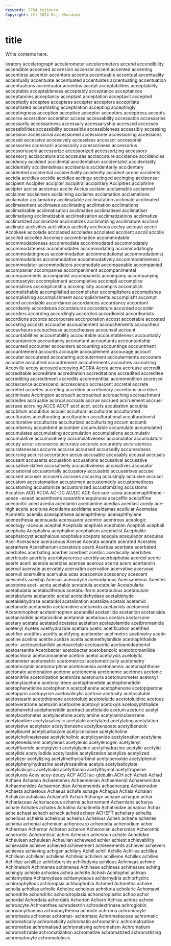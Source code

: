 ```yaml
---
Keywords: 7794 kojimura
Copyright: (C) 2024 Koji Murakami
---
```


# title

Write contents here.



leratory accelerograph accelerometer accelerometers accend accendibility accendible
accensed accension accensor accent accented accenting accentless accentor accentors accents
accentuable accentual accentuality accentually accentuate accentuated accentuates accentuating accentuation accentuations
accentuator accentus accept acceptabilities acceptability acceptable acceptableness acceptably acceptance acceptances
acceptancies acceptancy acceptant acceptation acceptavit accepted acceptedly acceptee acceptees accepter
accepters acceptilate acceptilated acceptilating acceptilation accepting acceptingly acceptingness acception acceptive
acceptor acceptors acceptress accepts accerse accersition accersitor access accessability accessable
accessaries accessarily accessariness accessary accessaryship accessed accesses accessibilities accessibility accessible
accessibleness accessibly accessing accession accessional accessioned accessioner accessioning accessions accessit
accessive accessively accessless accessor accessorial accessories accessorii accessorily accessoriness accessorius
accessoriusorii accessorize accessorized accessorizing accessors accessory acciaccatura acciaccaturas acciaccature accidence
accidencies accidency accident accidental accidentalism accidentalist accidentality accidentally accidentalness accidentals
accidentarily accidentary accidented accidential accidentiality accidently accident-prone accidents accidia accidias
accidie accidies accinge accinged accinging accipenser accipient Accipiter accipiter accipitral
accipitrary Accipitres accipitrine accipter accise accismus accite Accius acclaim acclaimable
acclaimed acclaimer acclaimers acclaiming acclaims acclamation acclamations acclamator acclamatory acclimatable
acclimatation acclimate acclimated acclimatement acclimates acclimating acclimation acclimations acclimatisable acclimatisation
acclimatise acclimatised acclimatiser acclimatising acclimatizable acclimatization acclimatizations acclimatize acclimatized acclimatizer
acclimatizes acclimatizing acclimature acclinal acclinate acclivities acclivitous acclivity acclivous accloy
accoast accoil Accokeek accolade accoladed accolades accolated accolent accoll accolle
accolled accollee Accomac accombination accommodable accommodableness accommodate accommodated accommodately accommodateness
accommodates accommodating accommodatingly accommodatingness accommodation accommodational accommodationist accommodations accommodative accommodatively
accommodativeness accommodator accommodators accomodate accompanable accompanied accompanier accompanies accompaniment accompanimental
accompaniments accompanist accompanists accompany accompanying accompanyist accomplement accompletive accompli accomplice
accomplices accompliceship accomplicity accomplis accomplish accomplishable accomplished accomplisher accomplishers accomplishes
accomplishing accomplishment accomplishments accomplisht accompt accord accordable accordance accordances accordancy
accordant accordantly accordatura accordaturas accordature accorded accorder accorders according accordingly
accordion accordionist accordionists accordions accords accorporate accorporation accost accostable accosted
accosting accosts accouche accouchement accouchements accoucheur accoucheurs accoucheuse accoucheuses accounsel
account accountabilities accountability accountable accountableness accountably accountancies accountancy accountant accountants
accountantship accounted accounter accounters accounting accountings accountment accountrement accounts accouple
accouplement accourage accourt accouter accoutered accoutering accouterment accouterments accouters accoutre
accoutred accoutrement accoutrements accoutres accoutring Accoville accoy accoyed accoying ACCRA
Accra accra accrease accredit accreditable accreditate accreditation accreditations accredited accreditee
accrediting accreditment accredits accrementitial accrementition accresce accrescence accrescendi accrescendo accrescent
accretal accrete accreted accretes accreting accretion accretionary accretions accretive accriminate
Accrington accroach accroached accroaching accroachment accroides accruable accrual accruals accrue
accrued accruement accruer accrues accruing ACCS ACCT acct acct. accts
accubation accubita accubitum accubitus accueil accultural acculturate acculturated acculturates acculturating
acculturation acculturational acculturationist acculturative acculturize acculturized acculturizing accum accumb accumbency
accumbent accumber accumulable accumulate accumulated accumulates accumulating accumulation accumulations accumulativ
accumulative accumulatively accumulativeness accumulator accumulators accupy accur accuracies accuracy accurate
accurately accurateness accuratenesses accurre accurse accursed accursedly accursedness accursing accurst
accurtation accus accusable accusably accusal accusals accusant accusants accusation accusations
accusatival accusative accusative-dative accusatively accusativeness accusatives accusator accusatorial accusatorially accusatory
accusatrix accusatrixes accuse accused accuser accusers accuses accusing accusingly accusive
accusor accustom accustomation accustomed accustomedly accustomedness accustoming accustomize accustomized accustomizing
accustoms Accutron ACD ACDA AC-DC AC/DC ACE Ace ace -acea
aceacenaphthene -aceae -acean aceanthrene aceanthrenequinone acecaffin acecaffine aceconitic aced acedia
acediamin acediamine acedias acediast acedy ace-high aceite aceituna Aceldama aceldama
aceldamas acellular Acemetae Acemetic acemila acenaphthene acenaphthenyl acenaphthylene acenesthesia acensuada
acensuador acentric acentrous aceologic aceology -aceous acephal Acephala acephala acephalan
Acephali acephali acephalia Acephalina acephaline acephalism acephalist Acephalite acephalocyst acephalous
acephalus acepots acequia acequiador acequias Acer Aceraceae aceraceous Acerae Acerata
acerate acerated Acerates acerathere Aceratherium aceratosis acerb Acerbas acerbate acerbated
acerbates acerbating acerber acerbest acerbic acerbically acerbities acerbitude acerbity acerbityacerose
acerbly acerbophobia acerdol aceric acerin acerli acerola acerolas acerose acerous
acerra acers acertannin acerval acervate acervately acervatim acervation acervative acervose
acervuli acervuline acervulus aces acescence acescency acescent acescents aceship Acesius
acesodyne acesodynous Acessamenus Acestes acestoma acet- aceta acetable acetabula acetabular
Acetabularia acetabularia acetabuliferous acetabuliform acetabulous acetabulum acetabulums acetacetic acetal acetaldehydase
acetaldehyde acetaldehydrase acetaldol acetalization acetalize acetals acetamid acetamide acetamidin acetamidine
acetamido acetamids acetaminol Acetaminophen acetaminophen acetanilid acetanilide acetanion acetaniside acetanisidide
acetanisidine acetannin acetarious acetars acetarsone acetary acetate acetated acetates acetation
acetazolamide acetbromamide acetenyl Acetes acethydrazide acetiam acetic acetification acetified acetifier
acetifies acetify acetifying acetimeter acetimetric acetimetry acetin acetine acetins acetite
acetize acetla acetmethylanilide acetnaphthalide aceto- acetoacetanilide acetoacetate acetoacetic acetoamidophenol acetoarsenite
Acetobacter acetobacter acetobenzoic acetobromanilide acetochloral acetocinnamene acetoin acetol acetolysis acetolytic
acetometer acetometric acetometrical acetometrically acetometry acetomorphin acetomorphine acetonaemia acetonaemic acetonaphthone
acetonate acetonation acetone acetonemia acetonemic acetones acetonic acetonitrile acetonization acetonize
acetonuria acetonurometer acetonyl acetonylacetone acetonylidene acetophenetide acetophenetidin acetophenetidine acetophenin acetophenine
acetophenone acetopiperone acetopyrin acetopyrine acetosalicylic acetose acetosity acetosoluble acetostearin acetothienone
acetotoluid acetotoluide acetotoluidine acetous acetoveratrone acetoxim acetoxime acetoxyl acetoxyls acetoxyphthalide
acetphenetid acetphenetidin acetract acettoluide acetum aceturic acetyl acetylacetonates acetylacetone acetylamine
acetylaminobenzene acetylaniline acetylasalicylic acetylate acetylated acetylating acetylation acetylative acetylator acetylbenzene
acetylbenzoate acetylbenzoic acetylbiuret acetylcarbazole acetylcellulose acetylcholine acetylcholinesterase acetylcholinic acetylcyanide acetylenation
acetylene acetylenediurein acetylenes acetylenic acetylenogen acetylenyl acetylfluoride acetylglycin acetylglycine acetylhydrazine
acetylic acetylid acetylide acetyliodide acetylizable acetylization acetylize acetylized acetylizer acetylizing
acetylmethylcarbinol acetylperoxide acetylphenol acetylphenylhydrazine acetylrosaniline acetyls acetylsalicylate acetylsalicylic acetylsalol acetyltannin
acetylthymol acetyltropeine acetylurea Acey acey-deucy ACF ACGI ac-globulin ACH ach
Achab Achad Achaea Achaean Achaemenes Achaemenian Achaemenid Achaemenidae Achaemenides Achaemenidian
Achaemenids achaenocarp Achaenodon Achaeta achaetous Achaeus achafe achage Achagua Achaia
Achaian Achakzai achalasia Achamoth Achan Achango achape achaque achar Achariaceae
Achariaceous acharne acharnement Acharnians acharya achate Achates achates Achatina Achatinella
Achatinidae achatour Achaz ache acheat achech acheck ached acheer ACHEFT
acheilary acheilia acheilous acheiria acheirous acheirus Achelous Achen achene achenes
achenia achenial achenium achenocarp achenodia achenodium acher Acherman Achernar Acheron
acheron Acheronian acheronian Acherontic acherontic Acherontical aches Acheson achesoun achete
Achetidae Acheulean acheulean Acheulian acheweed achier achiest achievability achievable achieve
achieved achievement achievements achiever achievers achieves achieving achigan achilary Achill
achill Achille Achillea achillea Achillean achillean achilleas Achilleid achillein achilleine
Achilles achilles Achillize achillize achillobursitis achillodynia achilous Achimaas achime Achimelech
Achimenes achimenes Achinese achiness achinesses aching achingly achiote achiotes achira
achirite Achish Achitophel achkan achlamydate Achlamydeae achlamydeous achlorhydria achlorhydric achlorophyllous
achloropsia achluophobia Achmed Achmetha achoke acholia acholias acholic Acholoe acholous
acholuria acholuric Achomawi achondrite achondritic achondroplasia achondroplastic achoo achor achordal
Achordata achordate Achorion Achorn Achras achras achree achroacyte Achroanthes achrodextrin
achrodextrinase achroglobin achroiocythaemia achroiocythemia achroite achroma achromacyte achromasia achromat achromat-
achromate Achromatiaceae achromatic achromatically achromaticity achromatin achromatinic achromatisation achromatise achromatised
achromatising achromatism Achromatium achromatizable achromatization achromatize achromatized achromatizing achromatocyte achromatolysis
